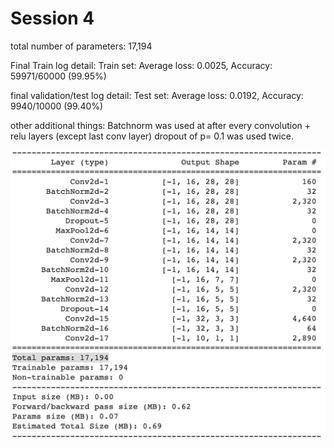 # Session 4

total number of parameters: 17,194

Final Train log detail:
Train set: Average loss: 0.0025, Accuracy: 59971/60000 (99.95%)

final validation/test log detail:
Test set: Average loss: 0.0192, Accuracy: 9940/10000 (99.40%)

other additional things:
Batchnorm was used at after every convolution + relu layers (except last conv layer)
dropout of p= 0.1 was used twice. 

<img width="964" alt="Model Summary" src="https://github.com/vikasmech/EVA5/blob/master/S4/modelsummary.png">

